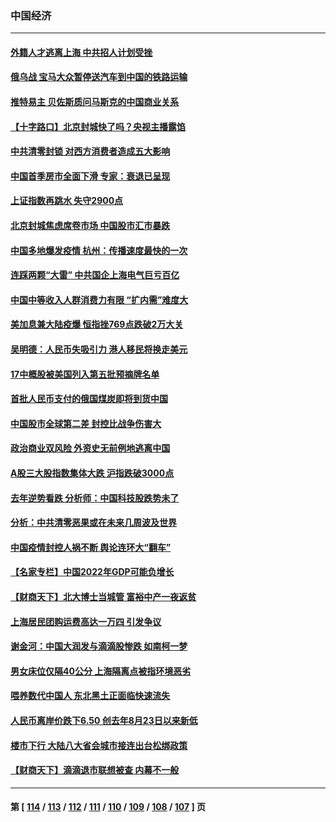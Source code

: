### 中国经济
---
#### [外籍人才逃离上海 中共招人计划受挫](../../pages/ncid283/n13721184.md) 
#### [俄乌战 宝马大众暂停送汽车到中国的铁路运输](../../pages/ncid283/n13721133.md) 
#### [推特易主 贝佐斯质问马斯克的中国商业关系](../../pages/ncid283/n13721162.md) 
#### [【十字路口】北京封城快了吗？央视主播露馅](../../pages/ncid283/n13721080.md) 
#### [中共清零封锁 对西方消费者造成五大影响](../../pages/ncid283/n13721086.md) 
#### [中国首季房市全面下滑 专家：衰退已呈现](../../pages/ncid283/n13720590.md) 
#### [上证指数再跳水 失守2900点](../../pages/ncid283/n13720935.md) 
#### [北京封城焦虑席卷市场 中国股市汇市暴跌](../../pages/ncid283/n13720464.md) 
#### [中国多地爆发疫情 杭州：传播速度最快的一次](../../pages/ncid283/n13720578.md) 
#### [连踩两颗“大雷” 中共国企上海电气巨亏百亿](../../pages/ncid283/n13720372.md) 
#### [中国中等收入人群消费力有限 “扩内需”难度大](../../pages/ncid283/n13720359.md) 
#### [美加息兼大陆疫爆 恒指挫769点跌破2万大关](../../pages/ncid283/n13720493.md) 
#### [吴明德：人民币失吸引力 港人移民将换走美元](../../pages/ncid283/n13720135.md) 
#### [17中概股被美国列入第五批预摘牌名单](../../pages/ncid283/n13720347.md) 
#### [首批人民币支付的俄国煤炭即将到货中国](../../pages/ncid283/n13720391.md) 
#### [中国股市全球第二差 封控比战争伤害大](../../pages/ncid283/n13720380.md) 
#### [政治商业双风险 外资史无前例地逃离中国](../../pages/ncid283/n13720271.md) 
#### [A股三大股指数集体大跌 沪指跌破3000点](../../pages/ncid283/n13720054.md) 
#### [去年逆势看跌 分析师：中国科技股跌势未了](../../pages/ncid283/n13719694.md) 
#### [分析：中共清零恶果或在未来几周波及世界](../../pages/ncid283/n13719436.md) 
#### [中国疫情封控人祸不断 舆论连环大“翻车”](../../pages/ncid283/n13718897.md) 
#### [【名家专栏】中国2022年GDP可能负增长](../../pages/ncid283/n13718525.md) 
#### [【财商天下】北大博士当城管 富裕中产一夜返贫](../../pages/ncid283/n13718664.md) 
#### [上海居民团购运费高达一万四 引发争议](../../pages/ncid283/n13718495.md) 
#### [谢金河：中国大润发与滴滴股惨跌 如南柯一梦](../../pages/ncid283/n13718449.md) 
#### [男女床位仅隔40公分 上海隔离点被指环境恶劣](../../pages/ncid283/n13718406.md) 
#### [喂养数代中国人 东北黑土正面临快速流失](../../pages/ncid283/n13718422.md) 
#### [人民币离岸价跌下6.50 创去年8月23日以来新低](../../pages/ncid283/n13718183.md) 
#### [楼市下行 大陆八大省会城市接连出台松绑政策](../../pages/ncid283/n13718199.md) 
#### [【财商天下】滴滴退市联想被查 内幕不一般](../../pages/ncid283/n13717975.md) 

---
#### 第 [ [114](./114.md) / [113](./113.md) / [112](./112.md) / [111](./111.md) / [110](./110.md) / [109](./109.md) / [108](./108.md) / [107](./107.md) ] 页
